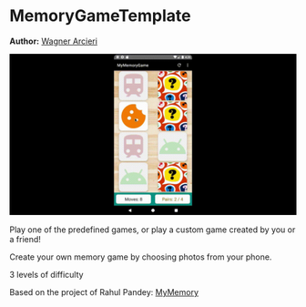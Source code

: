 # MemoryGameTemplate

**Author:** [Wagner Arcieri](https://www.linkedin.com/in/wagner-arcieri/)


![](https://github.com/WagnerArcieri/MemoryGameTemplate/blob/master/app/src/main/res/blob/game_gif.gif?raw=true)

Play one of the predefined games, or play a custom game created by you or a friend!

Create your own memory game by choosing photos from your phone. 

3 levels of difficulty


Based on the project of Rahul Pandey: [MyMemory](https://github.com/rpandey1234/MyMemory)


